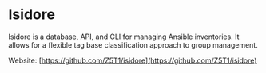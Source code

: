 Isidore
=======

Isidore is a database, API, and CLI for managing Ansible inventories. It allows
for a flexible tag base classification approach to group management.

Website: [https://github.com/Z5T1/isidore](https://github.com/Z5T1/isidore)

